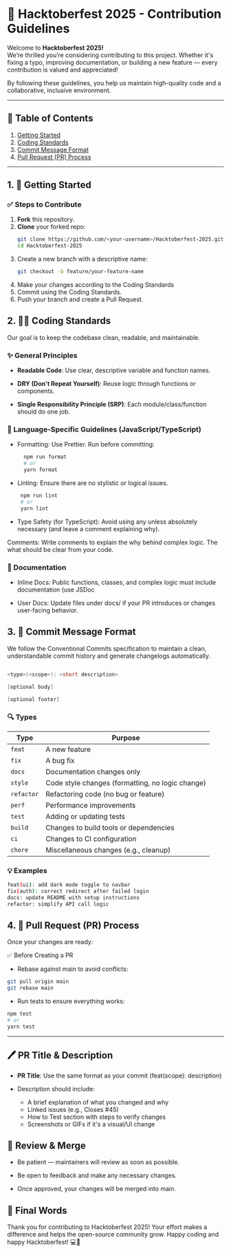 # 🎃 Hacktoberfest 2025 - Contribution Guidelines

Welcome to **Hacktoberfest 2025!**  
We’re thrilled you’re considering contributing to this project. Whether it's fixing a typo, improving documentation, or building a new feature — every contribution is valued and appreciated!

By following these guidelines, you help us maintain high-quality code and a collaborative, inclusive environment.

---

## 📌 Table of Contents

1. [Getting Started](#1-getting-started)
2. [Coding Standards](#2-coding-standards)
3. [Commit Message Format](#3-commit-message-format)
4. [Pull Request (PR) Process](#4-pull-request-pr-process)

---

## 1. 🚀 Getting Started

### ✅ Steps to Contribute

1. **Fork** this repository.
2. **Clone** your forked repo:
   ```bash
   git clone https://github.com/<your-username>/Hacktoberfest-2025.git
   cd Hacktoberfest-2025
   ```
3. Create a new branch with a descriptive name:
   ```bash
   git checkout -b feature/your-feature-name
   ```
4. Make your changes according to the Coding Standards
5. Commit using the Coding Standards.
6. Push your branch and create a Pull Request.

## 2. 🧑‍💻 Coding Standards

Our goal is to keep the codebase clean, readable, and maintainable.

### ✨ General Principles

- **Readable Code**: Use clear, descriptive variable and function names.

- **DRY (Don't Repeat Yourself)**: Reuse logic through functions or components.

- **Single Responsibility Principle (SRP)**: Each module/class/function should do one job.


### 📜 Language-Specific Guidelines (JavaScript/TypeScript)

- Formatting: Use Prettier. Run before committing:

   ```bash
     npm run format
     # or
     yarn format
   ```

- Linting: Ensure there are no stylistic or logical issues.

   ```bash
    npm run lint
    # or
    yarn lint

   ```

- Type Safety (for TypeScript): Avoid using any unless absolutely necessary (and leave a comment explaining why).

Comments: Write comments to explain the why behind complex logic. The what should be clear from your code.

### 📝 Documentation

- Inline Docs: Public functions, classes, and complex logic must include documentation (use JSDoc

- User Docs: Update files under docs/ if your PR introduces or changes user-facing behavior.

## 3. 📝 Commit Message Format

We follow the Conventional Commits specification to maintain a clean, understandable commit history and generate changelogs automatically.

```cpp

<type>(<scope>): <short description>

[optional body]

[optional footer]

```


### 🔍 Types

| Type       | Purpose                                          |
| ---------- | ------------------------------------------------ |
| `feat`     | A new feature                                    |
| `fix`      | A bug fix                                        |
| `docs`     | Documentation changes only                       |
| `style`    | Code style changes (formatting, no logic change) |
| `refactor` | Refactoring code (no bug or feature)             |
| `perf`     | Performance improvements                         |
| `test`     | Adding or updating tests                         |
| `build`    | Changes to build tools or dependencies           |
| `ci`       | Changes to CI configuration                      |
| `chore`    | Miscellaneous changes (e.g., cleanup)            |

### 💡 Examples
```bash
feat(ui): add dark mode toggle to navbar
fix(auth): correct redirect after failed login
docs: update README with setup instructions
refactor: simplify API call logic
```

## 4. 🚀 Pull Request (PR) Process

Once your changes are ready:

✅ Before Creating a PR

- Rebase against main to avoid conflicts:

```bash
git pull origin main
git rebase main

```
- Run tests to ensure everything works:

```bash
npm test
# or
yarn test
```

---
## 🖊 PR Title & Description

- **PR Title**: Use the same format as your commit (feat(scope): description)

- Description should include:
    * A brief explanation of what you changed and why
    * Linked issues (e.g., Closes #45)
    * How to Test section with steps to verify changes
    * Screenshots or GIFs if it's a visual/UI change

## 👀 Review & Merge

- Be patient — maintainers will review as soon as possible.

- Be open to feedback and make any necessary changes.

- Once approved, your changes will be merged into main.

## 🥳 Final Words

Thank you for contributing to Hacktoberfest 2025!
Your effort makes a difference and helps the open-source community grow.
Happy coding and happy Hacktoberfest! 💻🎉


